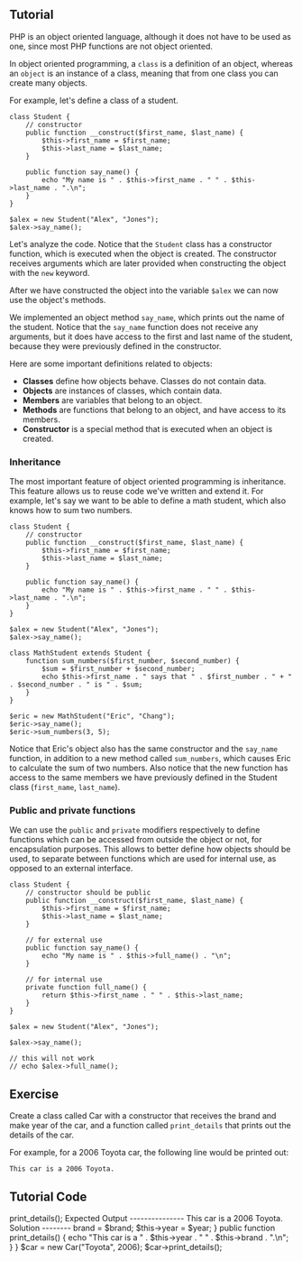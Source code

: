 Tutorial
--------

PHP is an object oriented language, although it does not have to be used as one, since most
PHP functions are not object oriented.

In object oriented programming, a `class` is a definition of an object,
whereas an `object` is an instance of a class, meaning that from one
class you can create many objects.

For example, let's define a class of a student.

    class Student {
        // constructor
        public function __construct($first_name, $last_name) {
            $this->first_name = $first_name;
            $this->last_name = $last_name;
        }

        public function say_name() {
            echo "My name is " . $this->first_name . " " . $this->last_name . ".\n";
        }
    }

    $alex = new Student("Alex", "Jones");
    $alex->say_name();

Let's analyze the code. Notice that the `Student` class has a constructor function, which is executed
when the object is created. The constructor receives arguments which are later provided when
constructing the object with the `new` keyword.

After we have constructed the object into the variable `$alex` we can now use the object's methods.

We implemented an object method `say_name`, which prints out the name of the student. Notice that the
`say_name` function does not receive any arguments, but it does have access to the first and last
name of the student, because they were previously defined in the constructor.

Here are some important definitions related to objects:

* **Classes** define how objects behave. Classes do not contain data.
* **Objects** are instances of classes, which contain data.
* **Members** are variables that belong to an object.
* **Methods** are functions that belong to an object, and have access to its members.
* **Constructor** is a special method that is executed when an object is created.

### Inheritance

The most important feature of object oriented programming is inheritance. This feature allows us to reuse
code we've written and extend it. For example, let's say we want to be able to define a math student, which
also knows how to sum two numbers.

    class Student {
        // constructor
        public function __construct($first_name, $last_name) {
            $this->first_name = $first_name;
            $this->last_name = $last_name;
        }

        public function say_name() {
            echo "My name is " . $this->first_name . " " . $this->last_name . ".\n";
        }
    }

    $alex = new Student("Alex", "Jones");
    $alex->say_name();

    class MathStudent extends Student {
        function sum_numbers($first_number, $second_number) {
            $sum = $first_number + $second_number;
            echo $this->first_name . " says that " . $first_number . " + " . $second_number . " is " . $sum;
        }
    }

    $eric = new MathStudent("Eric", "Chang");
    $eric->say_name();
    $eric->sum_numbers(3, 5);

Notice that Eric's object also has the same constructor and the `say_name` function,
in addition to a new method called `sum_numbers`, which causes Eric to calculate the
sum of two numbers. Also notice that the new function has access to the same members
we have previously defined in the Student class (`first_name`, `last_name`).

### Public and private functions

We can use the `public` and `private` modifiers respectively to define functions which
can be accessed from outside the object or not, for encapsulation purposes. This
allows to better define how objects should be used, to separate between functions
which are used for internal use, as opposed to an external interface.

    class Student {
        // constructor should be public
        public function __construct($first_name, $last_name) {
            $this->first_name = $first_name;
            $this->last_name = $last_name;
        }

        // for external use
        public function say_name() {
            echo "My name is " . $this->full_name() . "\n";
        }

        // for internal use
        private function full_name() {
            return $this->first_name . " " . $this->last_name;
        }
    }

    $alex = new Student("Alex", "Jones");

    $alex->say_name();

    // this will not work
    // echo $alex->full_name();

Exercise
--------

Create a class called Car with a constructor that receives the brand and make year of the car, and
a function called `print_details` that prints out the details of the car.

For example, for a 2006 Toyota car, the following line would be printed out:

`This car is a 2006 Toyota.`

Tutorial Code
-------------

<?php
// TODO: Implement the Car class here

$car = new Car("Toyota", 2006);
$car->print_details();

Expected Output
---------------

This car is a 2006 Toyota.

Solution
--------

<?php
class Car {
    public function __construct($brand, $year) {
        $this->brand = $brand;
        $this->year = $year;
    }

    public function print_details() {
        echo "This car is a " . $this->year . " " . $this->brand . ".\n";
    }
}

$car = new Car("Toyota", 2006);
$car->print_details();
